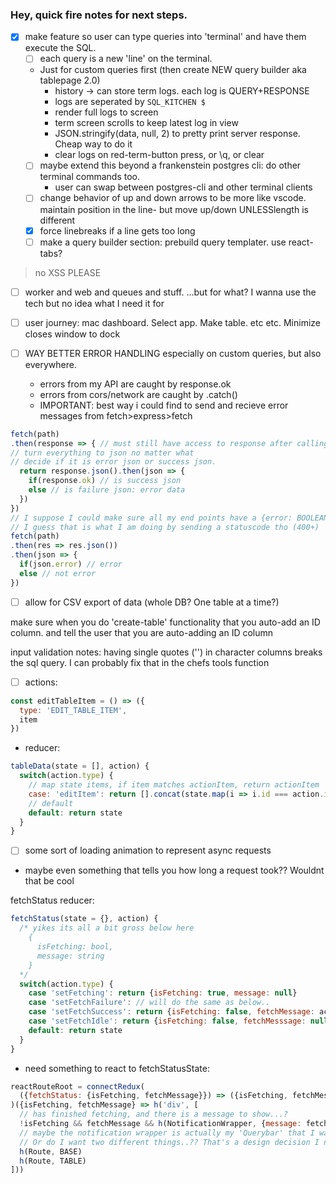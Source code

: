 ### Hey, quick fire notes for next steps.
 
- [x] make feature so user can type queries into 'terminal' and have them execute the SQL.
  - [ ] each query is a new 'line' on the terminal.
  - Just for custom queries first (then create NEW query builder aka tablepage 2.0)
      - history -> can store term logs. each log is QUERY+RESPONSE
      - logs are seperated by `SQL_KITCHEN $`
      - render full logs to screen
      - term screen scrolls to keep latest log in view
      - JSON.stringify(data, null, 2) to pretty print server response. Cheap way to do it
      - clear logs on red-term-button press, or \q, or clear
  - [ ] maybe extend this beyond a frankenstein postgres cli: do other terminal commands too.
    - user can swap between postgres-cli and other terminal clients
  - [ ] change behavior of up and down arrows to be more like vscode. maintain position in the line- but move up/down UNLESSlength is different
  - [x] force linebreaks if a line gets too long 
  - [ ] make a query builder section: prebuild query templater. use react-tabs?
 > no XSS PLEASE

- [ ] worker and web and queues and stuff. ...but for what? I wanna use the tech but no idea what I need it for

- [ ] user journey: mac dashboard. Select app. Make table. etc etc. Minimize closes window to dock

- [ ] WAY BETTER ERROR HANDLING especially on custom queries, but also everywhere.
    - errors from my API are caught by response.ok
    - errors from cors/network are caught by .catch()
    - IMPORTANT: best way i could find to send and recieve error messages from fetch>express>fetch
```js
fetch(path)
.then(response => { // must still have access to response after calling json() method(returns promise btw)
// turn everything to json no matter what
// decide if it is error json or success json.
  return response.json().then(json => {
    if(response.ok) // is success json
    else // is failure json: error data
  })
})
// I suppose I could make sure all my end points have a {error: BOOLEAN} property
// I guess that is what I am doing by sending a statuscode tho (400+)
fetch(path)
.then(res => res.json())
.then(json => {
  if(json.error) // error
  else // not error
})
```

- [ ] allow for CSV export of data (whole DB? One table at a time?)

make sure when you do 'create-table' functionality that you auto-add an ID column.
and tell the user that you are auto-adding an ID column

input validation notes: having single quotes ('') in character columns breaks the sql query. I can probably fix that in the chefs tools function

- [ ] actions:
```js
const editTableItem = () => ({
  type: 'EDIT_TABLE_ITEM',
  item
})
```
- reducer:
```js
tableData(state = [], action) {
  switch(action.type) {
    // map state items, if item matches actionItem, return actionItem
    case: 'editItem': return [].concat(state.map(i => i.id === action.item.id ? action.item : i))
    // default
    default: return state
  }
}
```


- [ ] some sort of loading animation to represent async requests
- maybe even something that tells you how long a request took?? Wouldnt that be cool

fetchStatus reducer:
```js
fetchStatus(state = {}, action) {
  /* yikes its all a bit gross below here
    {
      isFetching: bool,
      message: string
    }
  */
  switch(action.type) {
    case 'setFetching': return {isFetching: true, message: null}
    case 'setFetchFailure': // will do the same as below..
    case 'setFetchSuccess': return {isFetching: false, fetchMessage: action.message}
    case 'setFetchIdle': return {isFetching: false, fetchMesssage: null}
    default: return state
  }
}
```
- need something to react to fetchStatusState: 
```js
reactRouteRoot = connectRedux(
  ({fetchStatus: {isFetching, fetchMessage}}) => ({isFetching, fetchMessage})
)({isFetching, fetchMessage} => h('div', [
  // has finished fetching, and there is a message to show...?
  !isFetching && fetchMessage && h(NotificationWrapper, {message: fetchMessage})
  // maybe the notification wrapper is actually my 'Querybar' that I wanted
  // Or do I want two different things..?? That's a design decision I need to make
  h(Route, BASE)
  h(Route, TABLE)
]))
```